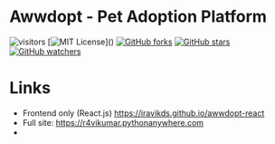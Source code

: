 # Awwdopt - Pet Adoption Platform

![visitors](https://visitor-badge.glitch.me/badge?page_id=iravikds.awwdopt-react&left_color=grey&right_color=green)
[![MIT License](https://img.shields.io/apm/l/atomic-design-ui.svg?)]()
[![GitHub forks](https://img.shields.io/github/forks/iravikds/awwdopt-react.svg?style=social&label=Fork&maxAge=2592000)](https://GitHub.com/iravikds/awwdopt-react/network/)
[![GitHub stars](https://img.shields.io/github/stars/iravikds/awwdopt-react.svg?style=social&label=Star&maxAge=2592000)](https://GitHub.com/iravikds/awwdopt-react/stargazers/)
[![GitHub watchers](https://img.shields.io/github/watchers/iravikds/awwdopt-react.svg?style=social&label=Watch&maxAge=2592000)](https://GitHub.com/iravikds/awwdopt-react/watchers/)

# Links

- Frontend only (React.js) https://iravikds.github.io/awwdopt-react
- Full site: https://r4vikumar.pythonanywhere.com
- 
